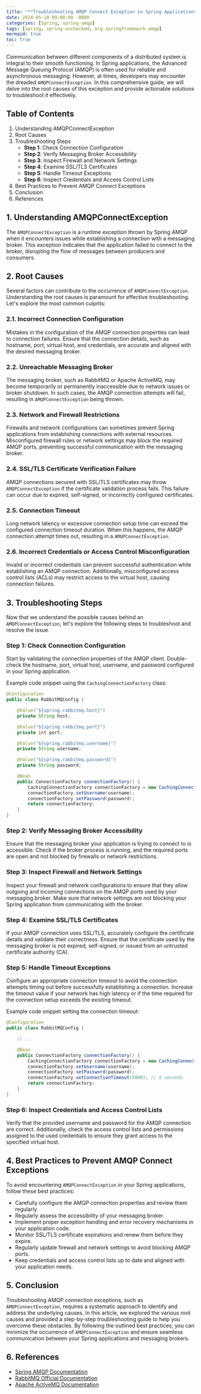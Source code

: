 ```yaml
---
title: "**Troubleshooting AMQP Connect Exception in Spring Applications**"
date: 2024-05-10 09:00:00 -0000
categories: [Spring, spring-amqp]
tags: [spring, spring-unchecked, org.springframework.amqp]
mermaid: true
toc: true
---
```



Communication between different components of a distributed system is integral to their smooth functioning. In Spring applications, the Advanced Message Queuing Protocol (AMQP) is often used for reliable and asynchronous messaging. However, at times, developers may encounter the dreaded `AMQPConnectException`. In this comprehensive guide, we will delve into the root causes of this exception and provide actionable solutions to troubleshoot it effectively.

## Table of Contents
1. Understanding AMQPConnectException
2. Root Causes
3. Troubleshooting Steps
   - **Step 1**: Check Connection Configuration
   - **Step 2**: Verify Messaging Broker Accessibility
   - **Step 3**: Inspect Firewall and Network Settings
   - **Step 4**: Examine SSL/TLS Certificates
   - **Step 5**: Handle Timeout Exceptions
   - **Step 6**: Inspect Credentials and Access Control Lists
4. Best Practices to Prevent AMQP Connect Exceptions
5. Conclusion
6. References

## **1. Understanding AMQPConnectException**

The `AMQPConnectException` is a runtime exception thrown by Spring AMQP when it encounters issues while establishing a connection with a messaging broker. This exception indicates that the application failed to connect to the broker, disrupting the flow of messages between producers and consumers.

## **2. Root Causes**

Several factors can contribute to the occurrence of `AMQPConnectException`. Understanding the root causes is paramount for effective troubleshooting. Let's explore the most common culprits:

### **2.1. Incorrect Connection Configuration**

Mistakes in the configuration of the AMQP connection properties can lead to connection failures. Ensure that the connection details, such as hostname, port, virtual host, and credentials, are accurate and aligned with the desired messaging broker.

### **2.2. Unreachable Messaging Broker**

The messaging broker, such as RabbitMQ or Apache ActiveMQ, may become temporarily or permanently inaccessible due to network issues or broker shutdown. In such cases, the AMQP connection attempts will fail, resulting in `AMQPConnectException` being thrown.

### **2.3. Network and Firewall Restrictions**

Firewalls and network configurations can sometimes prevent Spring applications from establishing connections with external resources. Misconfigured firewall rules or network settings may block the required AMQP ports, preventing successful communication with the messaging broker.

### **2.4. SSL/TLS Certificate Verification Failure**

AMQP connections secured with SSL/TLS certificates may throw `AMQPConnectException` if the certificate validation process fails. This failure can occur due to expired, self-signed, or incorrectly configured certificates.

### **2.5. Connection Timeout**

Long network latency or excessive connection setup time can exceed the configured connection timeout duration. When this happens, the AMQP connection attempt times out, resulting in a `AMQPConnectException`.

### **2.6. Incorrect Credentials or Access Control Misconfiguration**

Invalid or incorrect credentials can prevent successful authentication while establishing an AMQP connection. Additionally, misconfigured access control lists (ACLs) may restrict access to the virtual host, causing connection failures.

## **3. Troubleshooting Steps**

Now that we understand the possible causes behind an `AMQPConnectException`, let's explore the following steps to troubleshoot and resolve the issue.

### **Step 1: Check Connection Configuration**

Start by validating the connection properties of the AMQP client. Double-check the hostname, port, virtual host, username, and password configured in your Spring application.

Example code snippet using the `CachingConnectionFactory` class:

```java
@Configuration
public class RabbitMQConfig {

    @Value("${spring.rabbitmq.host}")
    private String host;

    @Value("${spring.rabbitmq.port}")
    private int port;

    @Value("${spring.rabbitmq.username}")
    private String username;

    @Value("${spring.rabbitmq.password}")
    private String password;

    @Bean
    public ConnectionFactory connectionFactory() {
        CachingConnectionFactory connectionFactory = new CachingConnectionFactory(host, port);
        connectionFactory.setUsername(username);
        connectionFactory.setPassword(password);
        return connectionFactory;
    }
}
```

### **Step 2: Verify Messaging Broker Accessibility**

Ensure that the messaging broker your application is trying to connect to is accessible. Check if the broker process is running, and the required ports are open and not blocked by firewalls or network restrictions.

### **Step 3: Inspect Firewall and Network Settings**

Inspect your firewall and network configurations to ensure that they allow outgoing and incoming connections on the AMQP ports used by your messaging broker. Make sure that network settings are not blocking your Spring application from communicating with the broker.

### **Step 4: Examine SSL/TLS Certificates**

If your AMQP connection uses SSL/TLS, accurately configure the certificate details and validate their correctness. Ensure that the certificate used by the messaging broker is not expired, self-signed, or issued from an untrusted certificate authority (CA).

### **Step 5: Handle Timeout Exceptions**

Configure an appropriate connection timeout to avoid the connection attempts timing out before successfully establishing a connection. Increase the timeout value if your network has high latency or if the time required for the connection setup exceeds the existing timeout.

Example code snippet setting the connection timeout:

```java
@Configuration
public class RabbitMQConfig {

    // ...

    @Bean
    public ConnectionFactory connectionFactory() {
        CachingConnectionFactory connectionFactory = new CachingConnectionFactory(host, port);
        connectionFactory.setUsername(username);
        connectionFactory.setPassword(password);
        connectionFactory.setConnectionTimeout(5000); // 5 seconds
        return connectionFactory;
    }
}
```

### **Step 6: Inspect Credentials and Access Control Lists**

Verify that the provided username and password for the AMQP connection are correct. Additionally, check the access control lists and permissions assigned to the used credentials to ensure they grant access to the specified virtual host.

## **4. Best Practices to Prevent AMQP Connect Exceptions**

To avoid encountering `AMQPConnectException` in your Spring applications, follow these best practices:

  - Carefully configure the AMQP connection properties and review them regularly.
  - Regularly assess the accessibility of your messaging broker.
  - Implement proper exception handling and error recovery mechanisms in your application code.
  - Monitor SSL/TLS certificate expirations and renew them before they expire.
  - Regularly update firewall and network settings to avoid blocking AMQP ports.
  - Keep credentials and access control lists up to date and aligned with your application needs.

## **5. Conclusion**

Troubleshooting AMQP connection exceptions, such as `AMQPConnectException`, requires a systematic approach to identify and address the underlying causes. In this article, we explored the various root causes and provided a step-by-step troubleshooting guide to help you overcome these obstacles. By following the outlined best practices, you can minimize the occurrence of `AMQPConnectException` and ensure seamless communication between your Spring applications and messaging brokers.

## **6. References**

- [Spring AMQP Documentation](https://docs.spring.io/spring-amqp/docs)
- [RabbitMQ Official Documentation](https://www.rabbitmq.com/documentation.html)
- [Apache ActiveMQ Documentation](https://activemq.apache.org/documentation)